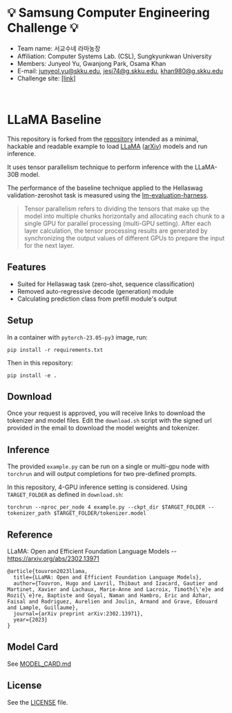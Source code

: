 # 💡 Samsung Computer Engineering Challenge 💡
- Team name: 서교수네 라마농장
- Affiliation: Computer Systems Lab. (CSL), Sungkyunkwan University
- Members: Junyeol Yu, Gwanjong Park, Osama Khan
- E-mail: junyeol.yu@skku.edu, jesj74@g.skku.edu, khan980@g.skku.edu
- Challenge site: [[link]](https://cechallenge.github.io/)
<br>

# LLaMA Baseline

This repository is forked from the [repository](https://github.com/facebookresearch/llama) intended as a minimal, hackable and readable example to load [LLaMA](https://ai.facebook.com/blog/large-language-model-llama-meta-ai/) ([arXiv](https://arxiv.org/abs/2302.13971v1)) models and run inference.

It uses tensor parallelism technique to perform inference with the LLaMA-30B model.

The performance of the baseline technique applied to the Hellaswag validation-zeroshot task is measured using the [lm-evaluation-harness](https://github.com/EleutherAI/lm-evaluation-harness).

> Tensor parallelism refers to dividing the tensors that make up the model into multiple chunks horizontally and allocating each chunk to a single GPU for parallel processing (multi-GPU setting). After each layer calculation, the tensor processing results are generated by synchronizing the output values of different GPUs to prepare the input for the next layer.

## Features
- Suited for Hellaswag task (zero-shot, sequence classification)
- Removed auto-regressive decode (generation) module
- Calculating prediction class from prefill module's output

## Setup

In a container with `pytorch-23.05-py3` image, run:
```
pip install -r requirements.txt
```
Then in this repository:
```
pip install -e .
```

## Download

Once your request is approved, you will receive links to download the tokenizer and model files.
Edit the `download.sh` script with the signed url provided in the email to download the model weights and tokenizer.

## Inference

The provided `example.py` can be run on a single or multi-gpu node with `torchrun` and will output completions for two pre-defined prompts. 

In this repository, 4-GPU inference setting is considered. Using `TARGET_FOLDER` as defined in `download.sh`:
```
torchrun --nproc_per_node 4 example.py --ckpt_dir $TARGET_FOLDER --tokenizer_path $TARGET_FOLDER/tokenizer.model
```

## Reference

LLaMA: Open and Efficient Foundation Language Models -- https://arxiv.org/abs/2302.13971

```
@article{touvron2023llama,
  title={LLaMA: Open and Efficient Foundation Language Models},
  author={Touvron, Hugo and Lavril, Thibaut and Izacard, Gautier and Martinet, Xavier and Lachaux, Marie-Anne and Lacroix, Timoth{\'e}e and Rozi{\`e}re, Baptiste and Goyal, Naman and Hambro, Eric and Azhar, Faisal and Rodriguez, Aurelien and Joulin, Armand and Grave, Edouard and Lample, Guillaume},
  journal={arXiv preprint arXiv:2302.13971},
  year={2023}
}
```

## Model Card
See [MODEL_CARD.md](MODEL_CARD.md)

## License
See the [LICENSE](LICENSE) file.
